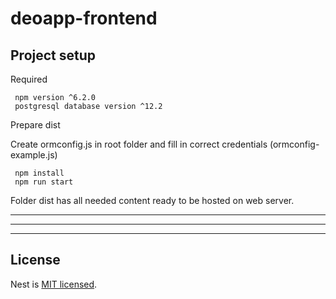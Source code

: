 # deoapp-frontend

## Project setup
Required
```
 npm version ^6.2.0 
 postgresql database version ^12.2 
```
Prepare dist

Create ormconfig.js in root folder and fill in correct credentials (ormconfig-example.js)
```
 npm install
 npm run start
```
Folder dist has all needed content ready to be hosted on web server.

<hr>
<hr>
<hr>

## License


  Nest is [MIT licensed](LICENSE).


